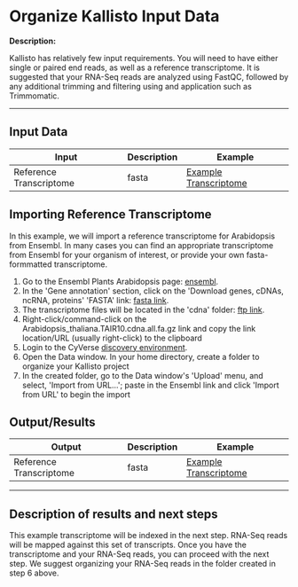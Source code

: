 # Organize Kallisto Input Data

**Description:**

Kallisto has relatively few input requirements. You will need to have
either single or paired end reads, as well as a reference transcriptome.
It is suggested that your RNA-Seq reads are analyzed using FastQC, followed by
any additional trimming and filtering using and application such as Trimmomatic.

------------------------------------------------------------------------

## Input Data

| Input | Description | Example |
|---|---|---|
| Reference Transcriptome | fasta | [Example Transcriptome](http://datacommons.cyverse.org/browse/iplant/home/shared/cyverse_training/tutorials/kallisto/01_input_transcriptome) |

## Importing Reference Transcriptome

In this example, we will import a reference transcriptome for
Arabidopsis from Ensembl. In many cases you can find an appropriate
transcriptome from Ensembl for your organism of interest, or provide
your own fasta-formmatted transcriptome.

 1.  Go to the Ensembl Plants Arabidopsis page: [ensembl](http://plants.ensembl.org/Arabidopsis_thaliana/Info/Index).
 2.  In the 'Gene annotation' section, click on the 'Download genes,
     cDNAs, ncRNA, proteins' 'FASTA' link: [fasta link](ftp://ftp.ensemblgenomes.org/pub/plants/release-36/fasta/arabidopsis_thaliana/).
 3.  The transcriptome files will be located in the 'cdna' folder: [ftp link](ftp://ftp.ensemblgenomes.org/pub/plants/release-36/fasta/arabidopsis_thaliana/cdna/).
 4.  Right-click/command-click on the
     Arabidopsis_thaliana.TAIR10.cdna.all.fa.gz link and copy the link
     location/URL (usually right-click) to the clipboard
 5.  Login to the CyVerse [discovery environment](https://de.cyverse.org/de/).
 6.  Open the Data window. In your home directory, create a folder to
     organize your Kallisto project
 7.  In the created folder, go to the Data window's 'Upload' menu, and
     select, 'Import from URL...'; paste in the Ensembl link and click
     'Import from URL' to begin the import

## Output/Results

| Output | Description | Example |
|---|---|---|
| Reference Transcriptome | fasta | [Example Transcriptome](http://datacommons.cyverse.org/browse/iplant/home/shared/cyverse_training/tutorials/kallisto/01_input_transcriptome) |

------------------------------------------------------------------------

## Description of results and next steps

This example transcriptome will be indexed in the next step. RNA-Seq
reads will be mapped against this set of transcripts. Once you have the
transcriptome and your RNA-Seq reads, you can proceed with the next
step. We suggest organizing your RNA-Seq reads in the folder created in
step 6 above.